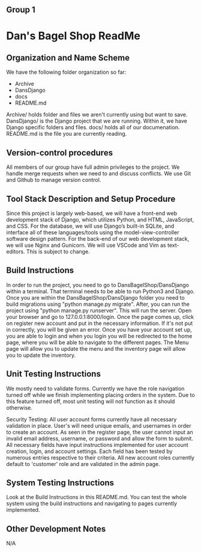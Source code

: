 ## Group 1
# Dan's Bagel Shop ReadMe
## Organization and Name Scheme
We have the following folder organization so far:
- Archive
- DansDjango
- docs
- README.md

Archive/ holds folder and files we aren't currently using but want to save.
DansDjango/ is the Django project that we are running. Within it, we have Django specific folders and files.
docs/ holds all of our documenation.
README.md is the file you are currently reading.

## Version-control procedures
All members of our group have full admin privileges to the project. We handle merge requests when we need to and discuss conflicts.
We use Git and Github to manage version control.

## Tool Stack Description and Setup Procedure
Since this project is largely web-based, we will have a front-end web development stack of Django, which utilizes Python, and HTML, JavaScript, and CSS. For the database, we will use Django’s built-in SQLite, and interface all of these languages/tools using the model-view-controller software design pattern.
For the back-end of our web development stack, we will use Nginx and Gunicorn.
We will use VSCode and Vim as text-editors.
This is subject to change.

## Build Instructions
In order to run the project, you need to go to DansBagelShop/DansDjango within a terminal. That terminal needs to be able to run Python3 and Django. Once you are within the DansBagelShop/DansDjango folder you need to build migrations using "python manage.py migrate". After, you can run the project using "python manage.py runserver". This will run the server. Open your browser and go to 127.0.0.1:8000/login. 
Once the page comes up, click on register new account and put in the necessary information. If it's not put in correctly, you will be given an error. Once you have your account set up, you are able to login and when you login you will be redirected to the home page, where you will be able to navigate to the different pages. The Menu page will allow you to update the menu and the inventory page will allow you to update the inventory.

## Unit Testing Instructions
We mostly need to validate forms. Currently we have the role navigation turned off while we finish implementing placing orders in the system. Due to this feature turned off, most unit testing will not function as it should otherwise.

Security Testing:
All user account forms currently have all necessary validation in place. User's will need unique emails, and usernames in order to create an account. As seen in the register page, the user cannot input an invalid email address, username, or password and allow the form to submit. All necessary fields have input instructions implemented for user account creation, login, and account settings. Each field has been tested by numerous entries respective to their criteria. All new account roles currently default to 'customer' role and are validated in the admin page.

## System Testing Instructions
Look at the Build Instructions in this README.md. You can test the whole system using the build instructions and navigating to pages currently implemented.
## Other Development Notes
N/A
